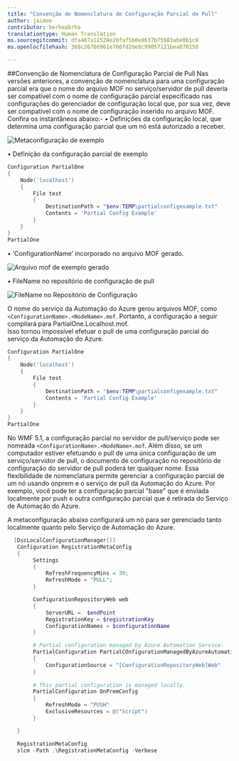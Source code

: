 ```yaml
---
title: "Convenção de Nomenclatura de Configuração Parcial de Pull"
author: jaimeo
contributor: berheabrha
translationtype: Human Translation
ms.sourcegitcommit: dfa487a11528e26faf5b0e8637b75983abe0b1c8
ms.openlocfilehash: 368c26766961e760fd2de8c99057121bea076158

---
```


##Convenção de Nomenclatura de Configuração Parcial de Pull
Nas versões anteriores, a convenção de nomenclatura para uma configuração parcial era que o nome do arquivo MOF no serviço/servidor de pull deveria ser compatível com o nome de configuração parcial especificado nas configurações do gerenciador de configuração local que, por sua vez, deve ser compatível com o nome de configuração inserido no arquivo MOF. Confira os instantâneos abaixo:- •   Definições da configuração local, que determina uma configuração parcial que um nó está autorizado a receber.

![Metaconfiguração de exemplo](../../images/MetaConfigPartialOne.png)

•   Definição da configuração parcial de exemplo 

```Powershell
Configuration PartialOne
{
    Node('localhost')
    {
        File test 
        {
            DestinationPath = "$env:TEMP\partialconfigexample.txt"
            Contents = 'Partial Config Example'
        }
    }
}
PartialOne
```

•   ‘ConfigurationName’ incorporado no arquivo MOF gerado.

![Arquivo mof de exemplo gerado](../../images/PartialGeneratedMof.png)

•   FileName no repositório de configuração de pull 

![FileName no Repositório de Configuração](../../images/PartialInConfigRepository.png)

O nome do serviço da Automação do Azure gerou arquivos MOF, como ``<ConfigurationName>.<NodeName>.mof``. Portanto, a configuração a seguir compilará para PartialOne.Localhost.mof.  
Isso tornou impossível efetuar o pull de uma configuração parcial do serviço da Automação do Azure.

```Powershell
Configuration PartialOne
{
    Node('localhost')
    {
        File test 
        {
            DestinationPath = "$env:TEMP\partialconfigexample.txt"
            Contents = 'Partial Config Example'
        }
    }
}
PartialOne
```

No WMF 5.1, a configuração parcial no servidor de pull/serviço pode ser nomeada ``<ConfigurationName>.<NodeName>.mof``. Além disso, se um computador estiver efetuando o pull de uma única configuração de um serviço/servidor de pull, o documento de configuração no repositório de configuração do servidor de pull poderá ter qualquer nome. Essa flexibilidade de nomenclatura permite gerenciar a configuração parcial de um nó usando onprem e o serviço de pull da Automação do Azure. Por exemplo, você pode ter a configuração parcial "base" que é enviada localmente por push e outra configuração parcial que é retirada do Serviço de Automação do Azure.

A metaconfiguração abaixo configurará um nó para ser gerenciado tanto localmente quanto pelo Serviço de Automação do Azure.

```Powershell
  [DscLocalConfigurationManager()]
   Configuration RegistrationMetaConfig
   {
        Settings
        {
            RefreshFrequencyMins = 30;
            RefreshMode = "PULL";            
        }

        ConfigurationRepositoryWeb web
        {
            ServerURL =  $endPoint
            RegistrationKey = $registrationKey
            ConfigurationNames = $configurationName
        }

        # Partial configuration managed by Azure Automation Service.
        PartialConfiguration PartialCOnfigurationManagedByAzureAutomation
        {
            ConfigurationSource = "[ConfigurationRepositoryWeb]Web"   
        }
    
        # This partial configuration is managed locally.
        PartialConfiguration OnPremConfig
        {
            RefreshMode = "PUSH"
            ExclusiveResources = @("Script")
        }

   }

   RegistrationMetaConfig
   slcm -Path .\RegistrationMetaConfig -Verbose
 ```





<!--HONumber=Aug16_HO3-->


